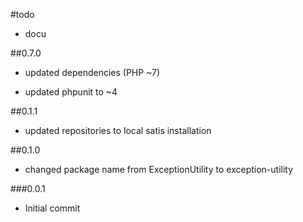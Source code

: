 #todo

- docu

##0.7.0

 - updated dependencies (PHP ~7)

 - updated phpunit to ~4

##0.1.1

 - updated repositories to local satis installation

##0.1.0

 - changed package name from ExceptionUtility to exception-utility

###0.0.1

- Initial commit